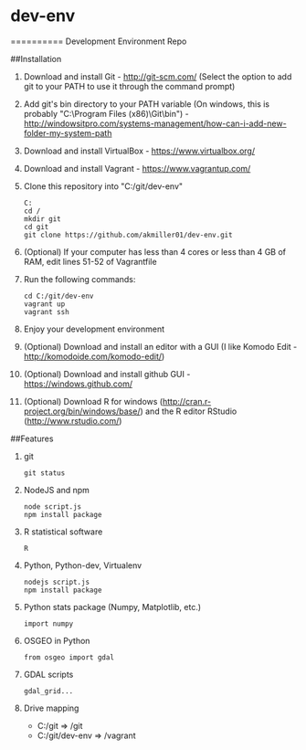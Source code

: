 # dev-env
==========
Development Environment Repo

##Installation

1. Download and install Git - http://git-scm.com/ (Select the option to add git to your PATH to use it through the command prompt)
2. Add git's bin directory to your PATH variable (On windows, this is probably "C:\Program Files (x86)\Git\bin") - http://windowsitpro.com/systems-management/how-can-i-add-new-folder-my-system-path
3. Download and install VirtualBox - https://www.virtualbox.org/
4. Download and install Vagrant - https://www.vagrantup.com/
5. Clone this repository into "C:/git/dev-env"

    ```
    C:
    cd /
    mkdir git
    cd git
    git clone https://github.com/akmiller01/dev-env.git
    ```
6. (Optional) If your computer has less than 4 cores or less than 4 GB of RAM, edit lines 51-52 of Vagrantfile
7. Run the following commands:

    ```
    cd C:/git/dev-env
    vagrant up
    vagrant ssh
    ```
8. Enjoy your development environment
9. (Optional) Download and install an editor with a GUI (I like Komodo Edit - http://komodoide.com/komodo-edit/)
10. (Optional) Download and install github GUI - https://windows.github.com/
11. (Optional) Download R for windows (http://cran.r-project.org/bin/windows/base/) and the R editor RStudio (http://www.rstudio.com/)

##Features

1. git

    ```
    git status
    ```
2. NodeJS and npm

    ```
    node script.js
    npm install package
    ```
3. R statistical software

    ```
    R
    ```
4. Python, Python-dev, Virtualenv

    ```
    nodejs script.js
    npm install package
    ```
5. Python stats package (Numpy, Matplotlib, etc.)

    ```
    import numpy
    ```
6. OSGEO in Python

    ```
    from osgeo import gdal
    ```
7. GDAL scripts

    ```
    gdal_grid...
    ```
8. Drive mapping
    - C:/git => /git
    - C:/git/dev-env => /vagrant
